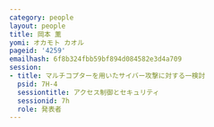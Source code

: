 ```yaml
---
category: people
layout: people
title: 岡本 薫
yomi: オカモト カオル
pageid: '4259'
emailhash: 6f8b324fbb59bf894d084582e3d4a709
session:
- title: マルチコプターを用いたサイバー攻撃に対する一検討
  psid: 7H-4
  sessiontitle: アクセス制御とセキュリティ
  sessionid: 7h
  role: 発表者
---
```

